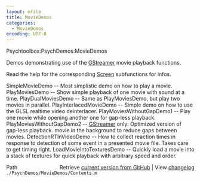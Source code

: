 ```yaml
---
layout: mfile
title: MovieDemos
categories:
  - MovieDemos
encoding: UTF-8
---
```


Psychtoolbox:PsychDemos:MovieDemos

Demos demonstrating use of the [GStreamer](/docs/GStreamer) movie playback functions.

Read the help for the corresponding [Screen](/docs/Screen) subfunctions for infos.

SimpleMovieDemo              -- Most simplistic demo on how to play a movie.
PlayMoviesDemo               -- Show simple playback of one movie with sound at a time.
PlayDualMoviesDemo           -- Same as PlayMoviesDemo, but play two movies in parallel.
PlayInterlacedMovieDemo      -- Simple demo on how to use the GLSL realtime video deinterlacer.
PlayMoviesWithoutGapDemo1    -- Play one movie while opening another one for gap-less playback.
PlayMoviesWithoutGapDemo2    -- [GStreamer](/docs/GStreamer) only: Optimized version of gap-less playback.
                                movie in the background to reduce gaps between movies.
DetectionRTInVideoDemo       -- How to collect reaction times in response to detection of some
                                event in a presented movie file. Takes care to get timing right.
LoadMovieIntoTexturesDemo    -- Quickly load a movie into a stack of textures for quick playback
                                with arbitrary speed and order.



<div class="code_header" style="text-align:right;">
  <span style="float:left;">Path&nbsp;&nbsp;</span> <span class="counter">Retrieve <a href=
  "https://raw.github.com/Psychtoolbox-3/Psychtoolbox-3/beta/./PsychDemos/MovieDemos/Contents.m">current version from GitHub</a> | View <a href=
  "https://github.com/Psychtoolbox-3/Psychtoolbox-3/commits/beta/./PsychDemos/MovieDemos/Contents.m">changelog</a></span>
</div>
<div class="code">
  <code>./PsychDemos/MovieDemos/Contents.m</code>
</div>
